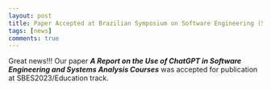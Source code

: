 ```yaml
---
layout: post
title: Paper Accepted at Brazilian Symposium on Software Engineering (SBES)
tags: [news]
comments: true
---
```


Great news!!!
Our paper ***A Report on the Use of ChatGPT in Software Engineering and Systems Analysis Courses*** was accepted for publication at SBES2023/Education track.
